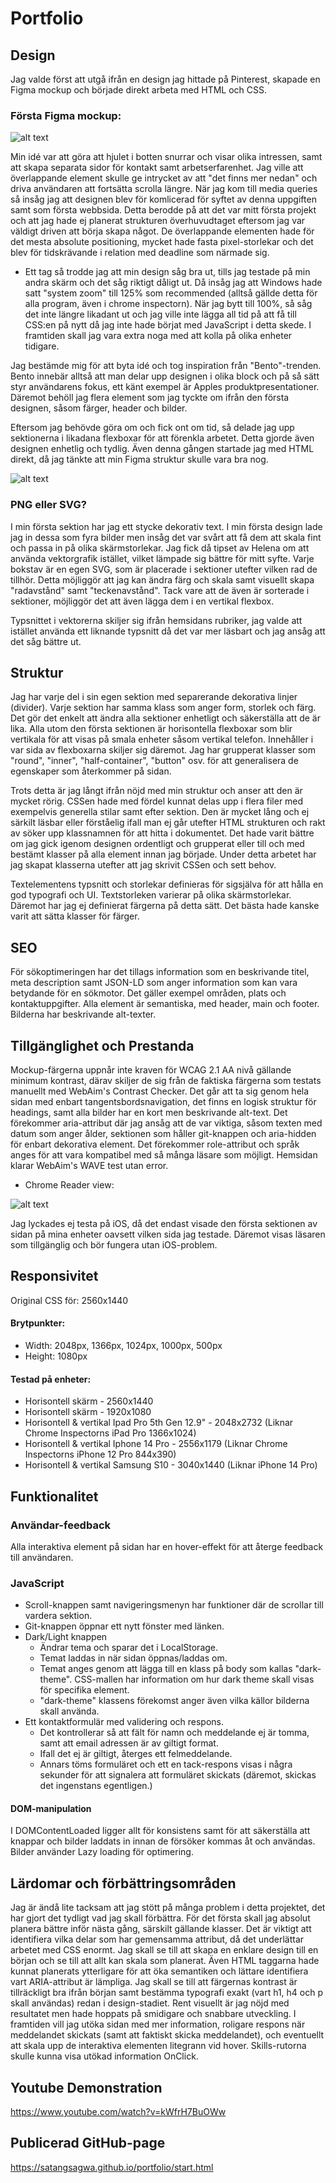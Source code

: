 # Portfolio

## Design

Jag valde först att utgå ifrån en design jag hittade på Pinterest, skapade en Figma mockup och började direkt arbeta med HTML och CSS.

### Första Figma mockup:

![alt text](image-4.png)

Min idé var att göra att hjulet i botten snurrar och visar olika intressen, samt att skapa separata sidor för kontakt samt arbetserfarenhet. Jag ville att överlappande element skulle ge intrycket av att "det finns mer nedan" och driva användaren att fortsätta scrolla längre.
När jag kom till media queries så insåg jag att designen blev för komlicerad för syftet av denna uppgiften samt som första webbsida. Detta berodde på att det var mitt första projekt och att jag hade ej planerat strukturen överhuvudtaget eftersom jag var väldigt driven att börja skapa något. De överlappande elementen hade för det mesta absolute positioning, mycket hade fasta pixel-storlekar och det blev för tidskrävande i relation med deadline som närmade sig.

- Ett tag så trodde jag att min design såg bra ut, tills jag testade på min andra skärm och det såg riktigt dåligt ut. Då insåg jag att Windows hade satt "system zoom" till 125% som recommended (alltså gällde detta för alla program, även i chrome inspectorn). När jag bytt till 100%, så såg det inte längre likadant ut och jag ville inte lägga all tid på att få till CSS:en på nytt då jag inte hade börjat med JavaScript i detta skede. I framtiden skall jag vara extra noga med att kolla på olika enheter tidigare.

Jag bestämde mig för att byta idé och tog inspiration från "Bento"-trenden.
Bento innebär alltså att man delar upp designen i olika block och på så sätt styr användarens fokus, ett känt exempel är Apples produktpresentationer. Däremot behöll jag flera element som jag tyckte om ifrån den första designen, såsom färger, header och bilder.

Eftersom jag behövde göra om och fick ont om tid, så delade jag upp sektionerna i likadana flexboxar för att förenkla arbetet. Detta gjorde även designen enhetlig och tydlig. Även denna gången startade jag med HTML direkt, då jag tänkte att min Figma struktur skulle vara bra nog.

![alt text](image-1.png)

### PNG eller SVG?

I min första sektion har jag ett stycke dekorativ text. I min första design lade jag in dessa som fyra bilder men insåg det var svårt att få dem att skala fint och passa in på olika skärmstorlekar. Jag fick då tipset av Helena om att använda vektorgrafik istället, vilket lämpade sig bättre för mitt syfte.
Varje bokstav är en egen SVG, som är placerade i sektioner utefter vilken rad de tillhör. Detta möjliggör att jag kan ändra färg och skala samt visuellt skapa "radavstånd" samt "teckenavstånd". Tack vare att de även är sorterade i sektioner, möjliggör det att även lägga dem i en vertikal flexbox.

Typsnittet i vektorerna skiljer sig ifrån hemsidans rubriker, jag valde att istället använda ett liknande typsnitt då det var mer läsbart och jag ansåg att det såg bättre ut.

## Struktur

Jag har varje del i sin egen sektion med separerande dekorativa linjer (divider). Varje sektion har samma klass som anger form, storlek och färg. Det gör det enkelt att ändra alla sektioner enhetligt och säkerställa att de är lika. Alla utom den första sektionen är horisontella flexboxar som blir vertikala för att visas på smala enheter såsom vertikal telefon. Innehåller i var sida av flexboxarna skiljer sig däremot.
Jag har grupperat klasser som "round", "inner", "half-container", "button" osv. för att generalisera de egenskaper som återkommer på sidan.

Trots detta är jag långt ifrån nöjd med min struktur och anser att den är mycket rörig. CSSen hade med fördel kunnat delas upp i flera filer med exempelvis generella stilar samt efter sektion. Den är mycket lång och ej särkilt läsbar eller förståelig ifall man ej går utefter HTML strukturen och rakt av söker upp klassnamnen för att hitta i dokumentet.
Det hade varit bättre om jag gick igenom designen ordentligt och grupperat eller till och med bestämt klasser på alla element innan jag började.
Under detta arbetet har jag skapat klasserna utefter att jag skrivit CSSen och sett behov.

Textelementens typsnitt och storlekar definieras för sigsjälva för att hålla en god typografi och UI. Textstorleken varierar på olika skärmstorlekar. Däremot har jag ej definierat färgerna på detta sätt. Det bästa hade kanske varit att sätta klasser för färger.

## SEO

För sökoptimeringen har det tillags information som en beskrivande titel, meta description samt JSON-LD som anger information som kan vara betydande för en sökmotor. Det gäller exempel områden, plats och kontaktuppgifter. Alla element är semantiska, med header, main och footer. Bilderna har beskrivande alt-texter.

## Tillgänglighet och Prestanda

Mockup-färgerna uppnår inte kraven för WCAG 2.1 AA nivå gällande minimum kontrast, därav skiljer de sig från de faktiska färgerna som testats manuellt med WebAim's Contrast Checker.
Det går att ta sig genom hela sidan med enbart tangentsbordsnavigation, det finns en logisk struktur för headings, samt alla bilder har en kort men beskrivande alt-text. Det förekommer aria-attribut där jag ansåg att de var viktiga, såsom texten med datum som anger ålder, sektionen som håller git-knappen och aria-hidden för enbart dekorativa element. Det förekommer role-attribut och språk anges för att vara kompatibel med så många läsare som möjligt. Hemsidan klarar WebAim's WAVE test utan error.

- Chrome Reader view:

![alt text](image-2.png)

Jag lyckades ej testa på iOS, då det endast visade den första sektionen av sidan på mina enheter oavsett vilken sida jag testade. Däremot visas läsaren som tillgänglig och bör fungera utan iOS-problem.

## Responsivitet

Original CSS för: 2560x1440

#### Brytpunkter:

- Width: 2048px, 1366px, 1024px, 1000px, 500px
- Height: 1080px

#### Testad på enheter:

- Horisontell skärm - 2560x1440
- Horisontell skärm - 1920x1080
- Horisontell & vertikal Ipad Pro 5th Gen 12.9" - 2048x2732 (Liknar Chrome Inspectorns iPad Pro 1366x1024)
- Horisontell & vertikal Iphone 14 Pro - 2556x1179 (Liknar Chrome Inspectorns iPhone 12 Pro 844x390)
- Horisontell & vertikal Samsung S10 - 3040x1440 (Liknar iPhone 14 Pro)

## Funktionalitet

### Användar-feedback

Alla interaktiva element på sidan har en hover-effekt för att återge feedback till användaren.

### JavaScript

- Scroll-knappen samt navigeringsmenyn har funktioner där de scrollar till vardera sektion.
- Git-knappen öppnar ett nytt fönster med länken.
- Dark/Light knappen
  - Ändrar tema och sparar det i LocalStorage.
  - Temat laddas in när sidan öppnas/laddas om.
  - Temat anges genom att lägga till en klass på body som kallas "dark-theme". CSS-mallen har information om hur dark theme skall visas för specifika element.
  - "dark-theme" klassens förekomst anger även vilka källor bilderna skall använda.
- Ett kontaktformulär med validering och respons.
  - Det kontrollerar så att fält för namn och meddelande ej är tomma, samt att email adressen är av giltigt format.
  - Ifall det ej är giltigt, återges ett felmeddelande.
  - Annars töms formuläret och ett en tack-respons visas i några sekunder för att signalera att formuläret skickats (däremot, skickas det ingenstans egentligen.)

#### DOM-manipulation

I DOMContentLoaded ligger allt för konsistens samt för att säkerställa att knappar och bilder laddats in innan de försöker kommas åt och användas.
Bilder använder Lazy loading för optimering.

## Lärdomar och förbättringsområden

Jag är ändå lite tacksam att jag stött på många problem i detta projektet, det har gjort det tydligt vad jag skall förbättra.
För det första skall jag absolut planera bättre inför nästa gång, särskilt gällande klasser. Det är viktigt att identifiera vilka delar som har gemensamma attribut, då det underlättar arbetet med CSS enormt.
Jag skall se till att skapa en enklare design till en början och se till att allt kan skala som planerat.
Även HTML taggarna hade kunnat planerats ytterligare för att öka semantiken och lättare identifiera vart ARIA-attribut är lämpliga. Jag skall se till att färgernas kontrast är tillräckligt bra ifrån början samt bestämma typografi exakt (vart h1, h4 och p skall användas) redan i design-stadiet. Rent visuellt är jag nöjd med resultatet men hade hoppats på smidigare och snabbare utveckling.
I framtiden vill jag utöka sidan med mer information, roligare respons när meddelandet skickats (samt att faktiskt skicka meddelandet), och eventuellt att skala upp de interaktiva elementen litegrann vid hover. Skills-rutorna skulle kunna visa utökad information OnClick.

## Youtube Demonstration
https://www.youtube.com/watch?v=kWfrH7BuOWw

## Publicerad GitHub-page
https://satangsagwa.github.io/portfolio/start.html